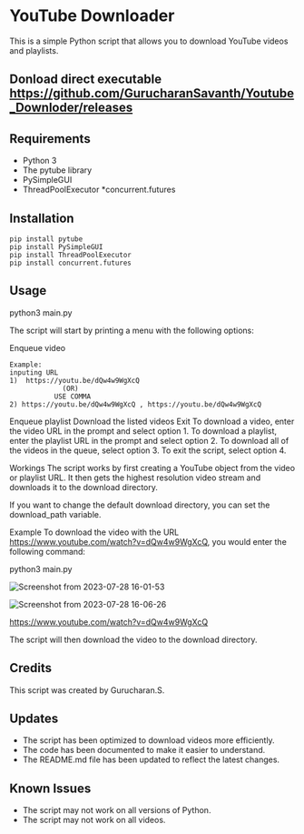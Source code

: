 # YouTube Downloader

This is a simple Python script that allows you to download YouTube videos and playlists.
## Donload direct executable  https://github.com/GurucharanSavanth/Youtube_Downloder/releases
## Requirements

* Python 3
* The pytube library
* PySimpleGUI
* ThreadPoolExecutor
*concurrent.futures

## Installation
```
pip install pytube
pip install PySimpleGUI
pip install ThreadPoolExecutor
pip install concurrent.futures
```


## Usage

python3 main.py

The script will start by printing a menu with the following options:

Enqueue video
```
Example: 
inputing URL 
1)  https://youtu.be/dQw4w9WgXcQ
             (OR)
           USE COMMA 
2) https://youtu.be/dQw4w9WgXcQ , https://youtu.be/dQw4w9WgXcQ
```
Enqueue playlist
Download the listed videos
Exit
To download a video, enter the video URL in the prompt and select option 1. To download a playlist, enter the playlist URL in the prompt and select option 2. To download all of the videos in the queue, select option 3. To exit the script, select option 4.

Workings
The script works by first creating a YouTube object from the video or playlist URL. It then gets the highest resolution video stream and downloads it to the download directory.

If you want to change the default download directory, you can set the download_path variable.

Example
To download the video with the URL https://www.youtube.com/watch?v=dQw4w9WgXcQ, you would enter the following command:

python3 main.py


![Screenshot from 2023-07-28 16-01-53](https://github.com/GurucharanSavanth/Youtube_Downloder/assets/70633240/813118ed-445e-4659-b471-c82ac15d1f6b)

![Screenshot from 2023-07-28 16-06-26](https://github.com/GurucharanSavanth/Youtube_Downloder/assets/70633240/f97b2586-3ed0-4d07-9d98-8241fe2639ca)

https://www.youtube.com/watch?v=dQw4w9WgXcQ


The script will then download the video to the download directory.

## Credits

This script was created by Gurucharan.S.


## Updates

* The script has been optimized to download videos more efficiently.
* The code has been documented to make it easier to understand.
* The README.md file has been updated to reflect the latest changes.

## Known Issues

* The script may not work on all versions of Python.
* The script may not work on all videos.


